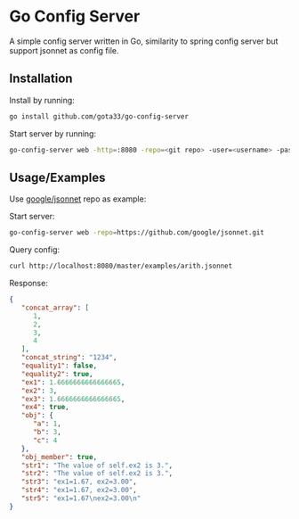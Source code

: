 
# Go Config Server

A simple config server written in Go, similarity to spring config server but support jsonnet as config file.

## Installation

Install by running:

```bash
go install github.com/gota33/go-config-server
```

Start server by running:
```bash
go-config-server web -http=:8080 -repo=<git repo> -user=<username> -pass=<password>
```
## Usage/Examples

Use [google/jsonnet](https://github.com/google/jsonnet) repo as example:

Start server:

```bash
go-config-server web -repo=https://github.com/google/jsonnet.git
```

Query config:
```bash
curl http://localhost:8080/master/examples/arith.jsonnet
```

Response:
```json
{
   "concat_array": [
      1,
      2,
      3,
      4
   ],
   "concat_string": "1234",
   "equality1": false,
   "equality2": true,
   "ex1": 1.6666666666666665,
   "ex2": 3,
   "ex3": 1.6666666666666665,
   "ex4": true,
   "obj": {
      "a": 1,
      "b": 3,
      "c": 4
   },
   "obj_member": true,
   "str1": "The value of self.ex2 is 3.",
   "str2": "The value of self.ex2 is 3.",
   "str3": "ex1=1.67, ex2=3.00",
   "str4": "ex1=1.67, ex2=3.00",
   "str5": "ex1=1.67\nex2=3.00\n"
}
```